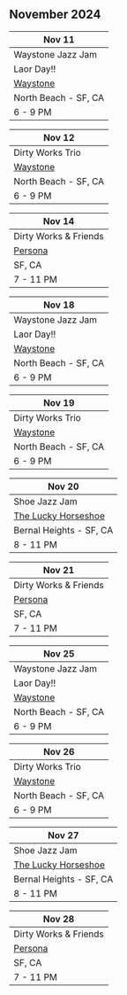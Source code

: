 ## November 2024

| Nov 11
|-
| Waystone Jazz Jam
| Laor Day!!
| <a href="https://www.waystonesf.com" target="new">Waystone</a>
| North Beach - SF, CA
| 6 - 9 PM

| Nov 12
|-
| Dirty Works Trio
| <a href="https://www.waystonesf.com" target="new">Waystone</a>
| North Beach - SF, CA
| 6 - 9 PM

| Nov 14
|-
| Dirty Works & Friends
| <a href="https://www.persona-sf.com" target="new">Persona</a>
| SF, CA
| 7 - 11 PM

| Nov 18
|-
| Waystone Jazz Jam
| Laor Day!!
| <a href="https://www.waystonesf.com" target="new">Waystone</a>
| North Beach - SF, CA
| 6 - 9 PM

| Nov 19
|-
| Dirty Works Trio
| <a href="https://www.waystonesf.com" target="new">Waystone</a>
| North Beach - SF, CA
| 6 - 9 PM

| Nov 20
|-
| Shoe Jazz Jam
| <a href="https://www.theluckyhorseshoebar.com/" target="Shoe">The Lucky Horseshoe</a>
| Bernal Heights - SF, CA
| 8 - 11 PM

| Nov 21
|-
| Dirty Works & Friends
| <a href="https://www.persona-sf.com" target="new">Persona</a>
| SF, CA
| 7 - 11 PM

| Nov 25
|-
| Waystone Jazz Jam
| Laor Day!!
| <a href="https://www.waystonesf.com" target="new">Waystone</a>
| North Beach - SF, CA
| 6 - 9 PM

| Nov 26
|-
| Dirty Works Trio
| <a href="https://www.waystonesf.com" target="new">Waystone</a>
| North Beach - SF, CA
| 6 - 9 PM

| Nov 27
|-
| Shoe Jazz Jam
| <a href="https://www.theluckyhorseshoebar.com/" target="Shoe">The Lucky Horseshoe</a>
| Bernal Heights - SF, CA
| 8 - 11 PM

| Nov 28
|-
| Dirty Works & Friends
| <a href="https://www.persona-sf.com" target="new">Persona</a>
| SF, CA
| 7 - 11 PM
